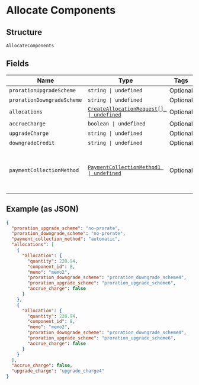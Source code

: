 
# Allocate Components

## Structure

`AllocateComponents`

## Fields

| Name | Type | Tags | Description |
|  --- | --- | --- | --- |
| `prorationUpgradeScheme` | `string \| undefined` | Optional | **Default**: `'no-prorate'` |
| `prorationDowngradeScheme` | `string \| undefined` | Optional | **Default**: `'no-prorate'` |
| `allocations` | [`CreateAllocationRequest[] \| undefined`](../../doc/models/create-allocation-request.md) | Optional | - |
| `accrueCharge` | `boolean \| undefined` | Optional | - |
| `upgradeCharge` | `string \| undefined` | Optional | - |
| `downgradeCredit` | `string \| undefined` | Optional | - |
| `paymentCollectionMethod` | [`PaymentCollectionMethod1 \| undefined`](../../doc/models/payment-collection-method-1.md) | Optional | (Optional) If not passed, the allocation(s) will use the payment collection method on the subscription<br>**Default**: `PaymentCollectionMethod1.Automatic` |

## Example (as JSON)

```json
{
  "proration_upgrade_scheme": "no-prorate",
  "proration_downgrade_scheme": "no-prorate",
  "payment_collection_method": "automatic",
  "allocations": [
    {
      "allocation": {
        "quantity": 228.94,
        "component_id": 8,
        "memo": "memo2",
        "proration_downgrade_scheme": "proration_downgrade_scheme4",
        "proration_upgrade_scheme": "proration_upgrade_scheme6",
        "accrue_charge": false
      }
    },
    {
      "allocation": {
        "quantity": 228.94,
        "component_id": 8,
        "memo": "memo2",
        "proration_downgrade_scheme": "proration_downgrade_scheme4",
        "proration_upgrade_scheme": "proration_upgrade_scheme6",
        "accrue_charge": false
      }
    }
  ],
  "accrue_charge": false,
  "upgrade_charge": "upgrade_charge4"
}
```

